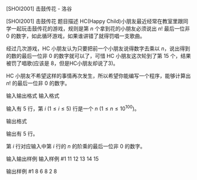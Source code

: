 



[SHOI2001] 击鼓传花 - 洛谷














[SHOI2001] 击鼓传花
题目描述
HC(Happy Child)小朋友最近经常在教室里跟同学一起玩击鼓传花的游戏，规则是第 $n$ 个拿到花的小朋友必须说出 $n!$ 最后一位非 0 的数字，如此循环游戏，如果谁讲错了就得罚唱一支歌曲。

经过几次游戏，HC 小朋友认为只要把前一个小朋友说得数字去乘以 $n$，说出得到的数的最后一位非 $0$ 的数字就可以了，可惜 HC 小朋友这次轮到了第 $15$ 个，结果被罚了唱歌(应该是 $8$，但是HC小朋友却说了$3$)。

HC 小朋友不希望这样的事情再次发生，所以希望你能编写一个程序，能够计算出 $n!$ 的最后一位非 $0$ 的数字。

输入输出格式
输入格式

输入有 $5$ 行，第 $i$ ($1\le i\le 5$) 行是一个 $n$ ($1\le n\le10^{100}$)。

输出格式

输出有 $5$ 行。

第 $i$ 行对应输入中第 $i$ 行的 $n$ 的阶乘的最后一位非 $0$ 的数字。

输入输出样例
输入样例 #1
11
12
13
14
15

输出样例 #1
8
6
8
2
8








